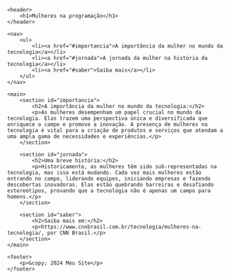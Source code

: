 <!DOCTYPE html>
<html lang="pt-br">
<head>
    <meta charset="UTF-8">
    <meta name="viewport" content="width=device-width, initial-scale=1.0">
    <title>Meu Site</title>
</head>
<body>

    <header>
        <h1>Mulheres na programação</h1>
    </header>

    <nav>
        <ul>
            <li><a href="#importancia">A importância da mulher no mundo da tecnologia</a></li>
            <li><a href="#jornada">A jornada da mulher na história da tecnologia</a></li>
            <li><a href="#saber">Saiba mais</a></li>
        </ul>
    </nav>

    <main>
        <section id="importancia">
            <h2>A importância da mulher no mundo da tecnologia:</h2>
            <p>As mulheres desempenham um papel crucial no mundo da tecnologia. Elas trazem uma perspectiva única e diversificada que enriquece o campo e promove a inovação. A presença de mulheres na tecnologia é vital para a criação de produtos e serviços que atendam a uma ampla gama de necessidades e experiências.</p>
        </section>

        <section id="jornada">
            <h2>Uma breve história:</h2>
            <p>Historicamente, as mulheres têm sido sub-representadas na tecnologia, mas isso está mudando. Cada vez mais mulheres estão entrando no campo, liderando equipes, iniciando empresas e fazendo descobertas inovadoras. Elas estão quebrando barreiras e desafiando estereótipos, provando que a tecnologia não é apenas um campo para homens.</p>
        </section>

        <section id="saber">
            <h2>Saiba mais em:</h2>
            <p>https://www.cnnbrasil.com.br/tecnologia/mulheres-na-tecnologia/, por CNN Brasil.</p>
        </section>
    </main>

    <footer>
        <p>&copy; 2024 Meu Site</p>
    </footer>

</body>
</html>
